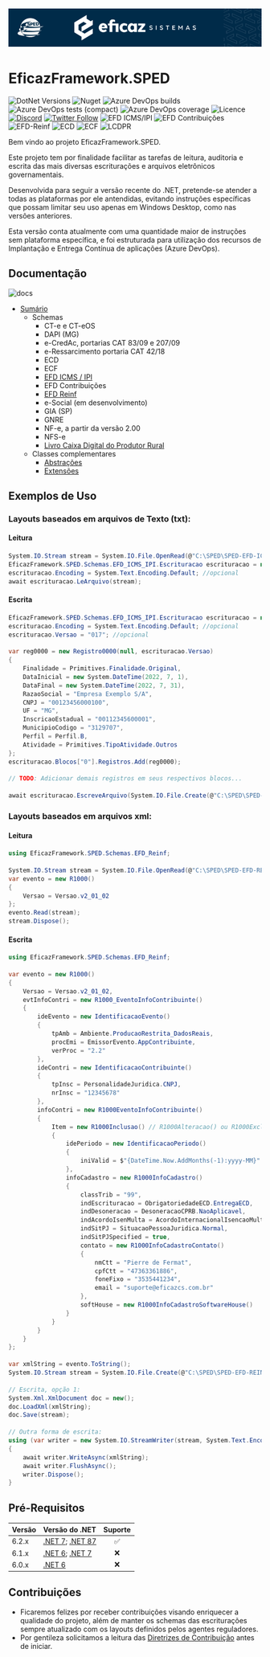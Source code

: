 # <p align="center"> ![EficazFramework.SPED](Assets/GitHub-HeaderReadme.png)
# EficazFramework.SPED

![DotNet Versions](https://img.shields.io/static/v1?label=dotnet&message=7.0%20%7C%208.0&color=blueviolet&style=flat-square&logo=dotnet)
![Nuget](https://eficazshields.azurewebsites.net/nuget/v/EficazFramework.SPED?style=flat-square)
![Azure DevOps builds](https://eficazshields.azurewebsites.net/azure-devops/build/eficazcs/EficazFramework/21?&logo=azurepipelines&logoColor=white&style=flat-square)
![Azure DevOps tests (compact)](https://eficazshields.azurewebsites.net/azure-devops/tests/eficazcs/EficazFramework/21?compact_message&logo=azuredevops&logoColor=white&style=flat-square)
![Azure DevOps coverage](https://eficazshields.azurewebsites.net/azure-devops/coverage/eficazcs/EficazFramework/21?logo=codecov&logoColor=white&style=flat-square)
![Licence](https://img.shields.io/static/v1?label=licence&message=MIT&color=blue&style=flat-square&logo=github&logoColor=white)
[![Discord](https://eficazshields.azurewebsites.net/discord/846078359498653706?color=purple&logo=discord&logoColor=white&style=flat-square)](https://discord.gg/UrVkCB2Jms)
[![Twitter Follow](https://eficazshields.azurewebsites.net/twitter/follow/EficazCS?color=blue&label=twitter&logo=twitter&logoColor=white&style=flat-square)](https://twitter.com/EficazCS)
![EFD ICMS/IPI](https://eficazshields.azurewebsites.net/badge/EFD%20ICMS%2FIPI-v017-red?style=flat-square)
![EFD Contribuições](https://eficazshields.azurewebsites.net/badge/EFD%20Contribuições-v006-blue?style=flat-square)
![EFD-Reinf](https://eficazshields.azurewebsites.net/badge/EFD%20Reinf-v2.1.2.B-ff69b4?style=flat-square)
![ECD](https://eficazshields.azurewebsites.net/badge/ECD-v9.00-brightgreen?style=flat-square) 
![ECF](https://eficazshields.azurewebsites.net/badge/ECF-v0007-orange?style=flat-square) 
![LCDPR](https://eficazshields.azurewebsites.net/badge/LCDPR-v0013-greenyellow?style=flat-square)
   
   Bem vindo ao projeto EficazFramework.SPED.
   
   Este projeto tem por finalidade facilitar as tarefas de leitura, auditoria e escrita das mais diversas escriturações e arquivos eletrônicos governamentais.
   
   Desenvolvida para seguir a versão recente do .NET, pretende-se atender a todas as plataformas por ele antendidas, evitando instruções específicas que possam limitar seu uso apenas em Windows Desktop, como nas versões anteriores.
   
   Esta versão conta atualmente com uma quantidade maior de instruções sem plataforma específica, e foi estruturada para utilização dos recursos de Implantação e Entrega Contínua de aplicações (Azure DevOps).


## Documentação
![docs](https://eficazshields.azurewebsites.net/badge/docs-em%20construção-orange?style=flat-square)

   - [Sumário](/Docs/Api/EficazFrameworkSPED.md) 
     - Schemas
       - CT-e e CT-eOS
       - DAPI (MG)
       - e-CredAc, portarias CAT 83/09 e 207/09
       - e-Ressarcimento portaria CAT 42/18
       - ECD
       - ECF
       - [EFD ICMS / IPI](/Docs/Api/EficazFramework.SPED.Schemas.EFD_ICMS_IPI.md)
       - EFD Contribuições
       - [EFD Reinf](/Docs/Api/EficazFramework.SPED.Schemas.EFD_Reinf.md)
       - e-Social (em desenvolvimento)
       - GIA (SP)
       - GNRE
       - NF-e, a partir da versão 2.00
       - NFS-e   
       - [Livro Caixa Digital do Produtor Rural](/Docs/Api/EficazFramework.SPED.Schemas.LCDPR.md)
     - Classes complementares
       - [Abstrações](/Docs/Api/EficazFramework.SPED.Schemas.Primitives.md)
       - [Extensões](/Docs/Api/EficazFramework.SPED.Extensions.md)
       
## Exemplos de Uso

### Layouts baseados em arquivos de Texto (txt):

#### Leitura  
```csharp  
System.IO.Stream stream = System.IO.File.OpenRead(@"C:\SPED\SPED-EFD-ICMS-IPI.txt");  
EficazFramework.SPED.Schemas.EFD_ICMS_IPI.Escrituracao escrituracao = new();  
escrituracao.Encoding = System.Text.Encoding.Default; //opcional  
await escrituracao.LeArquivo(stream);  
```  
#### Escrita  
```csharp  
EficazFramework.SPED.Schemas.EFD_ICMS_IPI.Escrituracao escrituracao = new();  
escrituracao.Encoding = System.Text.Encoding.Default; //opcional  
escrituracao.Versao = "017"; //opcional  

var reg0000 = new Registro0000(null, escrituracao.Versao)  
{  
    Finalidade = Primitives.Finalidade.Original,  
    DataInicial = new System.DateTime(2022, 7, 1),  
    DataFinal = new System.DateTime(2022, 7, 31),  
    RazaoSocial = "Empresa Exemplo S/A",  
    CNPJ = "00123456000100",  
    UF = "MG",  
    InscricaoEstadual = "00112345600001",  
    MunicipioCodigo = "3129707",  
    Perfil = Perfil.B,  
    Atividade = Primitives.TipoAtividade.Outros  
};  
escrituracao.Blocos["0"].Registros.Add(reg0000);  

// TODO: Adicionar demais registros em seus respectivos blocos...  

await escrituracao.EscreveArquivo(System.IO.File.Create(@"C:\SPED\SPED-EFD-ICMS-IPI.txt"));  
```
### Layouts baseados em arquivos xml:

#### Leitura  
```csharp
using EficazFramework.SPED.Schemas.EFD_Reinf;

System.IO.Stream stream = System.IO.File.OpenRead(@"C:\SPED\SPED-EFD-REINF-EVT-R1000.xml");
var evento = new R1000()
{
    Versao = Versao.v2_01_02
};
evento.Read(stream);
stream.Dispose();
```
#### Escrita  
```csharp
using EficazFramework.SPED.Schemas.EFD_Reinf;

var evento = new R1000()
{
    Versao = Versao.v2_01_02,
    evtInfoContri = new R1000_EventoInfoContribuinte()
    {
        ideEvento = new IdentificacaoEvento()
        {
            tpAmb = Ambiente.ProducaoRestrita_DadosReais,
            procEmi = EmissorEvento.AppContribuinte,
            verProc = "2.2"
        },
        ideContri = new IdentificacaoContribuinte()
        {
            tpInsc = PersonalidadeJuridica.CNPJ,
            nrInsc = "12345678"
        },
        infoContri = new R1000EventoInfoContribuinte()
        {
            Item = new R1000Inclusao() // R1000Alteracao() ou R1000Exclusao()
            {
                idePeriodo = new IdentificacaoPeriodo()
                {
                    iniValid = $"{DateTime.Now.AddMonths(-1):yyyy-MM}"
                },
                infoCadastro = new R1000InfoCadastro()
                {
                    classTrib = "99",
                    indEscrituracao = ObrigatoriedadeECD.EntregaECD,
                    indDesoneracao = DesoneracaoCPRB.NaoAplicavel,
                    indAcordoIsenMulta = AcordoInternacionalIsencaoMulta.SemAcordo,
                    indSitPJ = SituacaoPessoaJuridica.Normal,
                    indSitPJSpecified = true,
                    contato = new R1000InfoCadastroContato()
                    {
                        nmCtt = "Pierre de Fermat",
                        cpfCtt = "47363361886",
                        foneFixo = "3535441234",
                        email = "suporte@eficazcs.com.br"
                    },
                    softHouse = new R1000InfoCadastroSoftwareHouse()
                }
            }
        }
    }
};

var xmlString = evento.ToString();
System.IO.Stream stream = System.IO.File.Create(@"C:\SPED\SPED-EFD-REINF-EVT-R1000.xml");

// Escrita, opção 1:
System.Xml.XmlDocument doc = new();
doc.LoadXml(xmlString);
doc.Save(stream);

// Outra forma de escrita:
using (var writer = new System.IO.StreamWriter(stream, System.Text.Encoding.UTF8))
{
    await writer.WriteAsync(xmlString);
    await writer.FlushAsync();
    writer.Dispose();
}
```

## Pré-Requisitos
| Versão | Versão do .NET | Suporte |
| :--- | :--- | :---: |
| 6.2.x| [.NET 7](https://dotnet.microsoft.com/download/dotnet/7.0); [.NET 87](https://dotnet.microsoft.com/en-us/download/dotnet/8.0) | :white_check_mark:|
| 6.1.x| [.NET 6](https://dotnet.microsoft.com/download/dotnet/6.0); [.NET 7](https://dotnet.microsoft.com/en-us/download/dotnet/7.0) | :x:|
| 6.0.x| [.NET 6](https://dotnet.microsoft.com/download/dotnet/6.0) | :x: |

   
 ## Contribuições
   - Ficaremos felizes por receber contribuições visando enriquecer a qualidade do projeto, além de manter os schemas das escriturações sempre atualizado com os layouts definidos pelos agentes reguladores.
   - Por gentileza solicitamos a leitura das [Diretrizes de Contribuição](/CONTRIBUTING.md) antes de iniciar.
